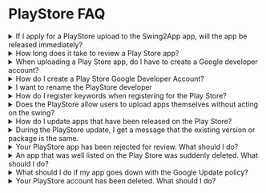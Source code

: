 # PlayStore FAQ

<details>

<summary>If I apply for a PlayStore upload to the Swing2App app, will the app be released immediately?</summary>

We'll act on behalf of Swing2App and upload the app to the Play Store.

It's not going to be released right away, it's going to be reviewed by Google apps.

**Google app screening takes an average of about a week.**

**So uploading doesn't mean your app will be released right away.**

**If there are no issues after the review, it will be released to the Store after the review period (within 7 days).**

</details>

<details>

<summary>How long does it take to review a Play Store app?</summary>

The average review period for a **Play Store takes a week. (within 7 days)**

If there are no issues with the review, the release will be released immediately after the above review period, but if the PlayStore review is rejected, the release date may be further delayed.

Please allow some time to apply.

</details>

<details>

<summary>When uploading a Play Store app, do I have to create a Google developer account?</summary>

Google (Play Store) is not registered as a proxy and you must create your own Google developer account. \_Google Policy Matters

When uploading to the Play Store, please fill in the application form – Google Developer Account ID and Password and we will register the app with your user account.&#x20;

**☞ **<mark style="color:blue;">**Find out how to register for a Google Developer Account**</mark>

</details>

<details>

<summary>How do I create a Play Store Google Developer Account?</summary>

\*How to register for a PlayStore developer account

1\. Create a Google account (gmail). (If you already have Gmail, you don't need to sign up.) 2. <mark style="color:blue;">https://play.google.com/apps/publish/</mark> to access the developer console site

3\. Developer Registration Lifetime Pass is $25 payment.

4.Enter your developer profile and you're done.

The advantage of creating a developer account is that users can upload their own apps, and they can modify them from time to time and update to a new version of the app without having to buy a market-upload ticket for Swing.

You can also manage your own apps while checking your own app installations and statistics.&#x20;

**☞ **<mark style="color:blue;">**\[How to register a Google developer GO]**</mark>

</details>

<details>

<summary>I want to rename the PlayStore developer</summary>

Google can modify the name of the first developer you signed up for and use it. Google Developer ConsoleAfter accessing the site (<mark style="color:blue;">https://play.google.com/apps/publish/</mark>), **go to \[Settings] on the left side of the screen → the dashboard → \[Developer Account] and the Developer Page.**

On the developer page – edit the developer name and click the Save button to finish.

In addition to the name, the developer page can be used by modifying the address, contact information, etc.

**Developer names are reflected within 1 day (usually a few hours) of reflection time after modification.**

For more information on how to change a developer's name, please refer to the manual.&#x20;

**☞ Go to the **<mark style="color:blue;">**\[Google Developer Name Change Manual]**</mark>

</details>

<details>

<summary>How do I register keywords when registering for the Play Store?</summary>

The Google Play Store Market upload registration does not have a keyword entry field unlike Apple's.

Instead, Google creates keywords based on your other information, etc., through indexing (keyword extraction) operations.

So the market upload registration is very important, right?

Here is a link to a simple Android Market upload registration tip\*\*.\*\*&#x20;

**☞ **<mark style="color:blue;">**\[PlayStore Search Good TIP]**</mark>

</details>

<details>

<summary>Does the PlayStore allow users to upload apps themselves without acting on the swing?</summary>

Yes you can do it yourself.

The Play Store requires only a Google developer account, and users can upload directly.

**\[PlayStore Update Manual]**&#x20;

<mark style="color:blue;">https://wp.swing2app.co.kr/knowledgebase/palystore-update/</mark>

How to launch your app on the Play Store is also listed in the Help Manual, so you can follow it by looking at it.

If you find it difficult to upload directly, you can request an upload agency with a swing.

(PlayStore upload agency fee: 1 time 10,000 won)

</details>

<details>

<summary>How do I update apps that have been released on the Play Store?</summary>

To update your app to the Play Store in a new way, please re-register for uploading.

Please purchase a PlayStore upload application ticket (1 time KRW 10,000) and re-apply for the upload.

The Play Store has all of your developer accounts and you can upload them yourself, so you can update them yourself.

**If you do it yourself, you don't need to buy an upload ticket, and you can update it from time to time**.

Updating a new version of an app to the Play Store is simple.

\- Log in to the Google Developer Console site and register the new version of the app in the Products menu.

\- The update will also be re-examined and will take about 2-3 days.

**\*Store registration information can also be modified.**

Store Uploads – Changes to the app's description, screenshot image, category, etc. will activate the Submit Update button at the top.

Unlike uploading an aab file, if you have modified a store definition, you must press the appropriate button to process the update.&#x20;

<mark style="color:blue;">**\[Go to the PlayStore App Update Manual]**</mark>

</details>

<details>

<summary>During the PlayStore update, I get a message that the existing version or package is the same.</summary>

If you try to upload the same version of the aab file as the one already registered, the message will appear.

When uploading a newly updated app, please make sure it is different from the previous version and upload the aab file created by the new version.

</details>

<details>

<summary>Your PlayStore app has been rejected for review. What should I do?</summary>

If you've been rejected for review of a Play Store app, you'll need to check your email from Google as to why it was rejected.

To your Google developer account, we'll send you an email informing you how to act on what policies your app violates in your email.

So if you're being rejected, check your email first to see the notice you received from Google.

Please act as stated in the e-mail and re-edit it to request an review.

Since the review was rejected, if you modify the content in question and submit it for review, you will be able to release it.

</details>

<details>

<summary>An app that was well listed on the Play Store was suddenly deleted. What should I do?</summary>

**The Play Store will periodically filter and re-screen apps that are currently in operation.**

At this time, the contents of the app are examined in great detail , so even an app that was **initially registered well may be suspended from publishing the app due to a violation of the policy or a violation of the regulations.**

Apps that have been suspended from publishing can re-register after fixing the offending item.

Usually, when an app is deleted, Google will send you an email about what content the app has violated its policies.

So you can identify and act on what is at stake.

However, there are times when action is not taken.

If the degree of policy violation is severe and Google does not restore it, the app will not be available again.

In this case, you can't re-upload an existing app, and you'll need to re-register it as a new app (app name change, package change).

</details>

<details>

<summary>What should I do if my app goes down with the Google Update policy?</summary>

Google is constantly updating its policies.

Users who have launched and are using the app on the Play Store should always check Google's update policy to update the app periodically.

If you don't modify your app to comply with our update policy, you can remove it from the Store without notice.

Action is difficult because the app is unloaded without any prior warning.

Therefore, during use, please carefully check the update and policy notification e-mail sent by Google to be proactive.

The Swing2App will always provide you with a plan of action in line with Google's policy changes, so if you have difficulty confirming what this is about, please leave an inquiry to the Swing2App website.

</details>

<details>

<summary>Your PlayStore account has been deleted. What should I do?</summary>

If you violate the rules multiple times, Google will delete your account without notice.

**\*\* Deleted app accounts can be resolved by sending an appeal email to Google.**

However, be aware that if you are sure that the policy has been violated, it will not be easy to restore it.

If your account is not restored, you can re-create a Google Developer Account and register a new app.

By creating a new account altogether, it won't work with existing apps, and you won't be able to manage existing apps.

Therefore, you should be careful to follow Google's policies and regulations to ensure that your account is not deleted as well as deleting the app.

</details>
